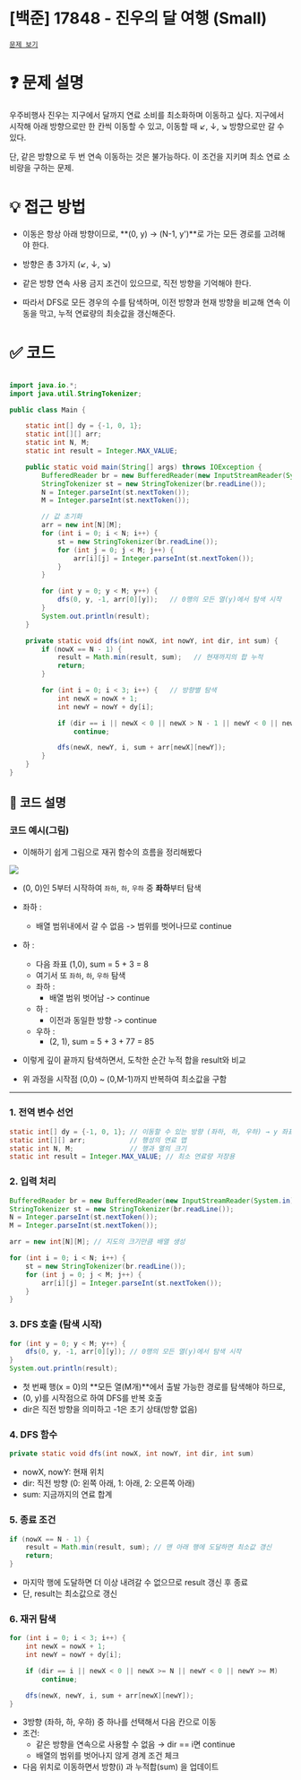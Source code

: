 # [백준] 17848 - 진우의 달 여행 (Small)

[`문제 보기`](https://www.acmicpc.net/problem/17484)



# ❓ 문제 설명
우주비행사 진우는 지구에서 달까지 연료 소비를 최소화하며 이동하고 싶다.
지구에서 시작해 아래 방향으로만 한 칸씩 이동할 수 있고,
이동할 때 ↙, ↓, ↘ 방향으로만 갈 수 있다.

단, 같은 방향으로 두 번 연속 이동하는 것은 불가능하다.
이 조건을 지키며 최소 연료 소비량을 구하는 문제.


# 💡 접근 방법

- 이동은 항상 아래 방향이므로, **(0, y) → (N-1, y')**로 가는 모든 경로를 고려해야 한다.

- 방향은 총 3가지 (↙, ↓, ↘)

- 같은 방향 연속 사용 금지 조건이 있으므로, 직전 방향을 기억해야 한다.

- 따라서 DFS로 모든 경우의 수를 탐색하며, 이전 방향과 현재 방향을 비교해 연속 이동을 막고, 누적 연료량의 최솟값을 갱신해준다.


# ✅ 코드

``` java

import java.io.*;
import java.util.StringTokenizer;

public class Main {

    static int[] dy = {-1, 0, 1};
    static int[][] arr;
    static int N, M;
    static int result = Integer.MAX_VALUE;

    public static void main(String[] args) throws IOException {
        BufferedReader br = new BufferedReader(new InputStreamReader(System.in));
        StringTokenizer st = new StringTokenizer(br.readLine());
        N = Integer.parseInt(st.nextToken());
        M = Integer.parseInt(st.nextToken());

        // 값 초기화
        arr = new int[N][M];
        for (int i = 0; i < N; i++) {
            st = new StringTokenizer(br.readLine());
            for (int j = 0; j < M; j++) {
                arr[i][j] = Integer.parseInt(st.nextToken());
            }
        }

        for (int y = 0; y < M; y++) {
            dfs(0, y, -1, arr[0][y]);	// 0행의 모든 열(y)에서 탐색 시작
        }
        System.out.println(result);
    }

    private static void dfs(int nowX, int nowY, int dir, int sum) {
        if (nowX == N - 1) {
            result = Math.min(result, sum);   // 현재까지의 합 누적
            return;
        }

        for (int i = 0; i < 3; i++) {   // 방향별 탐색
            int newX = nowX + 1;
            int newY = nowY + dy[i];

            if (dir == i || newX < 0 || newX > N - 1 || newY < 0 || newY > M - 1)
                continue;

            dfs(newX, newY, i, sum + arr[newX][newY]);
        }
    }
}


```


## 💬 코드 설명



### 코드 예시(그림)

- 이해하기 쉽게 그림으로 재귀 함수의 흐름을 정리해봤다


![](https://velog.velcdn.com/images/d0u0b/post/1aae39f7-0e1d-451d-8207-8d5ae23a6905/image.png)


- (0, 0)인 5부터 시작하여 `좌하`, `하`, `우하` 중 **좌하**부터 탐색
- 좌하 :
    - 배열 범위내에서 갈 수 없음 -> 범위를 벗어나므로 continue
- 하 :
    - 다음 좌표 (1,0), sum = 5 + 3 = 8
    - 여기서 또 `좌하`, `하`, `우하` 탐색
    - 좌하 :
        - 배열 범위 벗어남 -> continue
    - 하 :
        - 이전과 동일한 방향 -> continue
    - 우하 :
        - (2, 1), sum = 5 + 3 + 77 = 85


- 이렇게 깊이 끝까지 탐색하면서, 도착한 순간 누적 합을 result와 비교
- 위 과정을 시작점 (0,0) ~ (0,M-1)까지 반복하여 최소값을 구함

---


### 1. 전역 변수 선언

```java
static int[] dy = {-1, 0, 1}; // 이동할 수 있는 방향 (좌하, 하, 우하) → y 좌표 기준
static int[][] arr;           // 행성의 연료 맵
static int N, M;              // 행과 열의 크기
static int result = Integer.MAX_VALUE; // 최소 연료량 저장용
```


### 2. 입력 처리

``` java
BufferedReader br = new BufferedReader(new InputStreamReader(System.in));
StringTokenizer st = new StringTokenizer(br.readLine());
N = Integer.parseInt(st.nextToken());
M = Integer.parseInt(st.nextToken());

arr = new int[N][M]; // 지도의 크기만큼 배열 생성

for (int i = 0; i < N; i++) {
    st = new StringTokenizer(br.readLine());
    for (int j = 0; j < M; j++) {
        arr[i][j] = Integer.parseInt(st.nextToken());
    }
}
```

### 3. DFS 호출 (탐색 시작)

``` java
for (int y = 0; y < M; y++) {
    dfs(0, y, -1, arr[0][y]); // 0행의 모든 열(y)에서 탐색 시작
}
System.out.println(result);

```

- 첫 번째 행(x = 0)의 **모든 열(M개)**에서 출발 가능한 경로를 탐색해야 하므로,
- (0, y)를 시작점으로 하여 DFS를 반복 호출
- dir은 직전 방향을 의미하고 -1은 초기 상태(방향 없음)



### 4. DFS 함수

``` java
private static void dfs(int nowX, int nowY, int dir, int sum)
```
- nowX, nowY: 현재 위치
- dir: 직전 방향 (0: 왼쪽 아래, 1: 아래, 2: 오른쪽 아래)
- sum: 지금까지의 연료 합계


### 5. 종료 조건

```java
if (nowX == N - 1) {
    result = Math.min(result, sum); // 맨 아래 행에 도달하면 최소값 갱신
    return;
}
```

- 마지막 행에 도달하면 더 이상 내려갈 수 없으므로 result 갱신 후 종료
- 단, result는 최소값으로 갱신


### 6. 재귀 탐색

```java
for (int i = 0; i < 3; i++) {
    int newX = nowX + 1;
    int newY = nowY + dy[i];

    if (dir == i || newX < 0 || newX >= N || newY < 0 || newY >= M)
        continue;

    dfs(newX, newY, i, sum + arr[newX][newY]);
}
```

- 3방향 (좌하, 하, 우하) 중 하나를 선택해서 다음 칸으로 이동
- 조건:
    - 같은 방향을 연속으로 사용할 수 없음 → dir == i면 continue
    - 배열의 범위를 벗어나지 않게 경계 조건 체크
- 다음 위치로 이동하면서 방향(i) 과 누적합(sum) 을 업데이트


